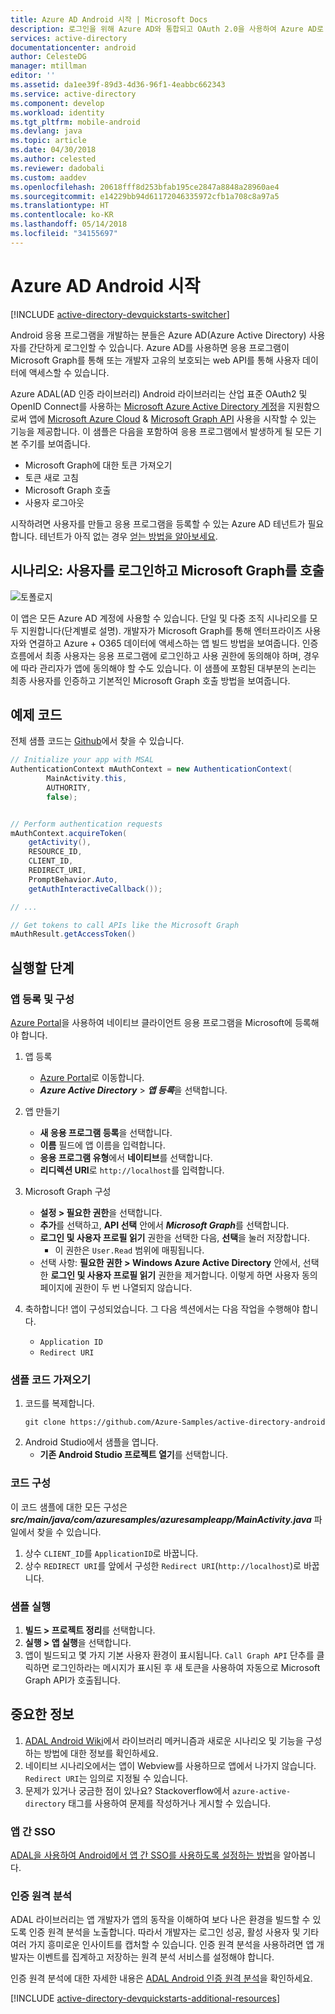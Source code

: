 ```yaml
---
title: Azure AD Android 시작 | Microsoft Docs
description: 로그인을 위해 Azure AD와 통합되고 OAuth 2.0을 사용하여 Azure AD로 보호되는 API를 호출하는 Android 응용 프로그램 빌드 방법
services: active-directory
documentationcenter: android
author: CelesteDG
manager: mtillman
editor: ''
ms.assetid: da1ee39f-89d3-4d36-96f1-4eabbc662343
ms.service: active-directory
ms.component: develop
ms.workload: identity
ms.tgt_pltfrm: mobile-android
ms.devlang: java
ms.topic: article
ms.date: 04/30/2018
ms.author: celested
ms.reviewer: dadobali
ms.custom: aaddev
ms.openlocfilehash: 20618fff8d253bfab195ce2847a8848a28960ae4
ms.sourcegitcommit: e14229bb94d61172046335972cfb1a708c8a97a5
ms.translationtype: HT
ms.contentlocale: ko-KR
ms.lasthandoff: 05/14/2018
ms.locfileid: "34155697"
---
```

# <a name="azure-ad-android-getting-started"></a>Azure AD Android 시작
[!INCLUDE [active-directory-devquickstarts-switcher](../../../includes/active-directory-devquickstarts-switcher.md)]

Android 응용 프로그램을 개발하는 분들은 Azure AD(Azure Active Directory) 사용자를 간단하게 로그인할 수 있습니다. Azure AD를 사용하면 응용 프로그램이 Microsoft Graph를 통해 또는 개발자 고유의 보호되는 web API를 통해 사용자 데이터에 액세스할 수 있습니다. 

Azure ADAL(AD 인증 라이브러리) Android 라이브러리는 산업 표준 OAuth2 및 OpenID Connect를 사용하는 [Microsoft Azure Active Directory 계정](https://azure.microsoft.com/services/active-directory/)을 지원함으로써 앱에 [Microsoft Azure Cloud](https://cloud.microsoft.com) & [Microsoft Graph API](https://graph.microsoft.io) 사용을 시작할 수 있는 기능을 제공합니다. 이 샘플은 다음을 포함하여 응용 프로그램에서 발생하게 될 모든 기본 주기를 보여줍니다.

* Microsoft Graph에 대한 토큰 가져오기
* 토큰 새로 고침
* Microsoft Graph 호출
* 사용자 로그아웃

시작하려면 사용자를 만들고 응용 프로그램을 등록할 수 있는 Azure AD 테넌트가 필요합니다. 테넌트가 아직 없는 경우 [얻는 방법을 알아보세요](active-directory-howto-tenant.md).

## <a name="scenario-sign-in-users-and-call-the-microsoft-graph"></a>시나리오: 사용자를 로그인하고 Microsoft Graph를 호출

![토폴로지](./media/active-directory-android-topology.png)

이 앱은 모든 Azure AD 계정에 사용할 수 있습니다. 단일 및 다중 조직 시나리오를 모두 지원합니다(단계별로 설명). 개발자가 Microsoft Graph를 통해 엔터프라이즈 사용자와 연결하고 Azure + O365 데이터에 액세스하는 앱 빌드 방법을 보여줍니다. 인증 흐름에서 최종 사용자는 응용 프로그램에 로그인하고 사용 권한에 동의해야 하며, 경우에 따라 관리자가 앱에 동의해야 할 수도 있습니다. 이 샘플에 포함된 대부분의 논리는 최종 사용자를 인증하고 기본적인 Microsoft Graph 호출 방법을 보여줍니다.

## <a name="example-code"></a>예제 코드

전체 샘플 코드는 [Github](https://github.com/Azure-Samples/active-directory-android)에서 찾을 수 있습니다. 

```Java
// Initialize your app with MSAL
AuthenticationContext mAuthContext = new AuthenticationContext(
        MainActivity.this, 
        AUTHORITY, 
        false);


// Perform authentication requests
mAuthContext.acquireToken(
    getActivity(), 
    RESOURCE_ID, 
    CLIENT_ID, 
    REDIRECT_URI,  
    PromptBehavior.Auto, 
    getAuthInteractiveCallback());

// ...

// Get tokens to call APIs like the Microsoft Graph
mAuthResult.getAccessToken()
```

## <a name="steps-to-run"></a>실행할 단계

### <a name="register-and-configure-your-app"></a>앱 등록 및 구성 
[Azure Portal](https://portal.azure.com)을 사용하여 네이티브 클라이언트 응용 프로그램을 Microsoft에 등록해야 합니다. 

1. 앱 등록
    - [Azure Portal](https://aad.portal.azure.com)로 이동합니다. 
    - ***Azure Active Directory*** > ***앱 등록***을 선택합니다. 

2. 앱 만들기
    - **새 응용 프로그램 등록**을 선택합니다. 
    - **이름** 필드에 앱 이름을 입력합니다. 
    - **응용 프로그램 유형**에서 **네이티브**를 선택합니다. 
    - **리디렉션 URI**로 `http://localhost`를 입력합니다. 

3. Microsoft Graph 구성
    - **설정 > 필요한 권한**을 선택합니다.
    - **추가**를 선택하고, **API 선택** 안에서 ***Microsoft Graph***를 선택합니다. 
    - **로그인 및 사용자 프로필 읽기** 권한을 선택한 다음, **선택**을 눌러 저장합니다. 
        - 이 권한은 `User.Read` 범위에 매핑됩니다. 
    - 선택 사항: **필요한 권한 > Windows Azure Active Directory** 안에서, 선택한 **로그인 및 사용자 프로필 읽기** 권한을 제거합니다. 이렇게 하면 사용자 동의 페이지에 권한이 두 번 나열되지 않습니다. 

4. 축하합니다! 앱이 구성되었습니다. 그 다음 섹션에서는 다음 작업을 수행해야 합니다.
    - `Application ID`
    - `Redirect URI`

### <a name="get-the-sample-code"></a>샘플 코드 가져오기

1. 코드를 복제합니다.
    ```
    git clone https://github.com/Azure-Samples/active-directory-android
    ```
2. Android Studio에서 샘플을 엽니다.
    - **기존 Android Studio 프로젝트 열기**를 선택합니다.

### <a name="configure-your-code"></a>코드 구성

이 코드 샘플에 대한 모든 구성은 ***src/main/java/com/azuresamples/azuresampleapp/MainActivity.java*** 파일에서 찾을 수 있습니다. 

1. 상수 `CLIENT_ID`를 `ApplicationID`로 바꿉니다.
2. 상수 `REDIRECT URI`를 앞에서 구성한 `Redirect URI`(`http://localhost`)로 바꿉니다. 

### <a name="run-the-sample"></a>샘플 실행

1. **빌드 > 프로젝트 정리**를 선택합니다. 
2. **실행 > 앱 실행**을 선택합니다. 
3. 앱이 빌드되고 몇 가지 기본 사용자 환경이 표시됩니다. `Call Graph API` 단추를 클릭하면 로그인하라는 메시지가 표시된 후 새 토큰을 사용하여 자동으로 Microsoft Graph API가 호출됩니다. 

## <a name="important-info"></a>중요한 정보

1. [ADAL Android Wiki](https://github.com/AzureAD/azure-activedirectory-library-for-android/wiki)에서 라이브러리 메커니즘과 새로운 시나리오 및 기능을 구성하는 방법에 대한 정보를 확인하세요. 
2. 네이티브 시나리오에서는 앱이 Webview를 사용하므로 앱에서 나가지 않습니다. `Redirect URI`는 임의로 지정될 수 있습니다. 
3. 문제가 있거나 궁금한 점이 있나요? Stackoverflow에서 `azure-active-directory` 태그를 사용하여 문제를 작성하거나 게시할 수 있습니다. 

### <a name="cross-app-sso"></a>앱 간 SSO
[ADAL을 사용하여 Android에서 앱 간 SSO를 사용하도록 설정하는 방법](active-directory-sso-android.md)을 알아봅니다. 

### <a name="auth-telemetry"></a>인증 원격 분석
ADAL 라이브러리는 앱 개발자가 앱의 동작을 이해하여 보다 나은 환경을 빌드할 수 있도록 인증 원격 분석을 노출합니다. 따라서 개발자는 로그인 성공, 활성 사용자 및 기타 여러 가지 흥미로운 인사이트를 캡처할 수 있습니다. 인증 원격 분석을 사용하려면 앱 개발자는 이벤트를 집계하고 저장하는 원격 분석 서비스를 설정해야 합니다.

인증 원격 분석에 대한 자세한 내용은 [ADAL Android 인증 원격 분석](https://github.com/AzureAD/azure-activedirectory-library-for-android/wiki/Telemetry)을 확인하세요. 

[!INCLUDE [active-directory-devquickstarts-additional-resources](../../../includes/active-directory-devquickstarts-additional-resources.md)]
